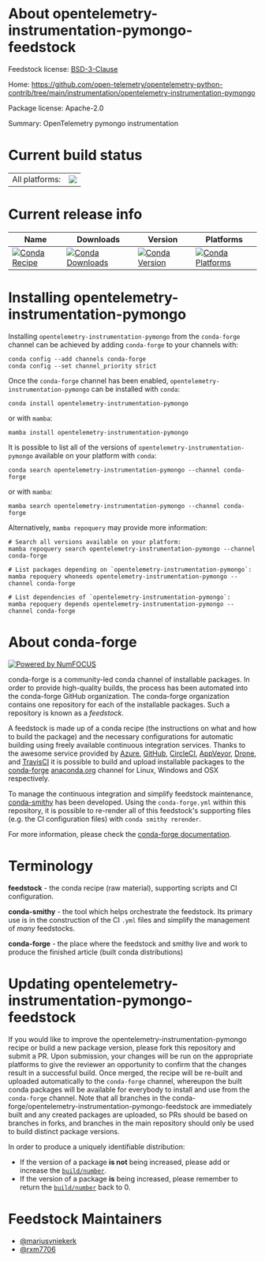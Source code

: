 About opentelemetry-instrumentation-pymongo-feedstock
=====================================================

Feedstock license: [BSD-3-Clause](https://github.com/conda-forge/opentelemetry-instrumentation-pymongo-feedstock/blob/main/LICENSE.txt)

Home: https://github.com/open-telemetry/opentelemetry-python-contrib/tree/main/instrumentation/opentelemetry-instrumentation-pymongo

Package license: Apache-2.0

Summary: OpenTelemetry pymongo instrumentation

Current build status
====================


<table><tr><td>All platforms:</td>
    <td>
      <a href="https://dev.azure.com/conda-forge/feedstock-builds/_build/latest?definitionId=13869&branchName=main">
        <img src="https://dev.azure.com/conda-forge/feedstock-builds/_apis/build/status/opentelemetry-instrumentation-pymongo-feedstock?branchName=main">
      </a>
    </td>
  </tr>
</table>

Current release info
====================

| Name | Downloads | Version | Platforms |
| --- | --- | --- | --- |
| [![Conda Recipe](https://img.shields.io/badge/recipe-opentelemetry--instrumentation--pymongo-green.svg)](https://anaconda.org/conda-forge/opentelemetry-instrumentation-pymongo) | [![Conda Downloads](https://img.shields.io/conda/dn/conda-forge/opentelemetry-instrumentation-pymongo.svg)](https://anaconda.org/conda-forge/opentelemetry-instrumentation-pymongo) | [![Conda Version](https://img.shields.io/conda/vn/conda-forge/opentelemetry-instrumentation-pymongo.svg)](https://anaconda.org/conda-forge/opentelemetry-instrumentation-pymongo) | [![Conda Platforms](https://img.shields.io/conda/pn/conda-forge/opentelemetry-instrumentation-pymongo.svg)](https://anaconda.org/conda-forge/opentelemetry-instrumentation-pymongo) |

Installing opentelemetry-instrumentation-pymongo
================================================

Installing `opentelemetry-instrumentation-pymongo` from the `conda-forge` channel can be achieved by adding `conda-forge` to your channels with:

```
conda config --add channels conda-forge
conda config --set channel_priority strict
```

Once the `conda-forge` channel has been enabled, `opentelemetry-instrumentation-pymongo` can be installed with `conda`:

```
conda install opentelemetry-instrumentation-pymongo
```

or with `mamba`:

```
mamba install opentelemetry-instrumentation-pymongo
```

It is possible to list all of the versions of `opentelemetry-instrumentation-pymongo` available on your platform with `conda`:

```
conda search opentelemetry-instrumentation-pymongo --channel conda-forge
```

or with `mamba`:

```
mamba search opentelemetry-instrumentation-pymongo --channel conda-forge
```

Alternatively, `mamba repoquery` may provide more information:

```
# Search all versions available on your platform:
mamba repoquery search opentelemetry-instrumentation-pymongo --channel conda-forge

# List packages depending on `opentelemetry-instrumentation-pymongo`:
mamba repoquery whoneeds opentelemetry-instrumentation-pymongo --channel conda-forge

# List dependencies of `opentelemetry-instrumentation-pymongo`:
mamba repoquery depends opentelemetry-instrumentation-pymongo --channel conda-forge
```


About conda-forge
=================

[![Powered by
NumFOCUS](https://img.shields.io/badge/powered%20by-NumFOCUS-orange.svg?style=flat&colorA=E1523D&colorB=007D8A)](https://numfocus.org)

conda-forge is a community-led conda channel of installable packages.
In order to provide high-quality builds, the process has been automated into the
conda-forge GitHub organization. The conda-forge organization contains one repository
for each of the installable packages. Such a repository is known as a *feedstock*.

A feedstock is made up of a conda recipe (the instructions on what and how to build
the package) and the necessary configurations for automatic building using freely
available continuous integration services. Thanks to the awesome service provided by
[Azure](https://azure.microsoft.com/en-us/services/devops/), [GitHub](https://github.com/),
[CircleCI](https://circleci.com/), [AppVeyor](https://www.appveyor.com/),
[Drone](https://cloud.drone.io/welcome), and [TravisCI](https://travis-ci.com/)
it is possible to build and upload installable packages to the
[conda-forge](https://anaconda.org/conda-forge) [anaconda.org](https://anaconda.org/)
channel for Linux, Windows and OSX respectively.

To manage the continuous integration and simplify feedstock maintenance,
[conda-smithy](https://github.com/conda-forge/conda-smithy) has been developed.
Using the ``conda-forge.yml`` within this repository, it is possible to re-render all of
this feedstock's supporting files (e.g. the CI configuration files) with ``conda smithy rerender``.

For more information, please check the [conda-forge documentation](https://conda-forge.org/docs/).

Terminology
===========

**feedstock** - the conda recipe (raw material), supporting scripts and CI configuration.

**conda-smithy** - the tool which helps orchestrate the feedstock.
                   Its primary use is in the construction of the CI ``.yml`` files
                   and simplify the management of *many* feedstocks.

**conda-forge** - the place where the feedstock and smithy live and work to
                  produce the finished article (built conda distributions)


Updating opentelemetry-instrumentation-pymongo-feedstock
========================================================

If you would like to improve the opentelemetry-instrumentation-pymongo recipe or build a new
package version, please fork this repository and submit a PR. Upon submission,
your changes will be run on the appropriate platforms to give the reviewer an
opportunity to confirm that the changes result in a successful build. Once
merged, the recipe will be re-built and uploaded automatically to the
`conda-forge` channel, whereupon the built conda packages will be available for
everybody to install and use from the `conda-forge` channel.
Note that all branches in the conda-forge/opentelemetry-instrumentation-pymongo-feedstock are
immediately built and any created packages are uploaded, so PRs should be based
on branches in forks, and branches in the main repository should only be used to
build distinct package versions.

In order to produce a uniquely identifiable distribution:
 * If the version of a package **is not** being increased, please add or increase
   the [``build/number``](https://docs.conda.io/projects/conda-build/en/latest/resources/define-metadata.html#build-number-and-string).
 * If the version of a package **is** being increased, please remember to return
   the [``build/number``](https://docs.conda.io/projects/conda-build/en/latest/resources/define-metadata.html#build-number-and-string)
   back to 0.

Feedstock Maintainers
=====================

* [@mariusvniekerk](https://github.com/mariusvniekerk/)
* [@rxm7706](https://github.com/rxm7706/)

